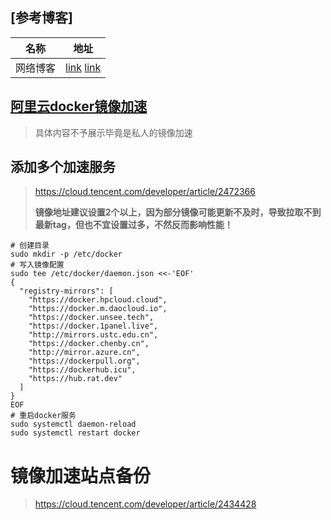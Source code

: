 ## [参考博客]

| 名称     | 地址                                                         |
| -------- | ------------------------------------------------------------ |
| 网络博客 | [link](https://www.yuque.com/bogeit/public/geevhmxgxzoe6x8b)  [link](https://github.com/tech-shrimp/docker_installer?tab=readme-ov-file) |



## [阿里云docker镜像加速](https://cr.console.aliyun.com/cn-shanghai/instances/mirrors)

> 具体内容不予展示毕竟是私人的镜像加速

##  添加多个加速服务

> https://cloud.tencent.com/developer/article/2472366
>
> **镜像地址建议设置2个以上，因为部分镜像可能更新不及时，导致拉取不到最新tag，但也不宜设置过多，不然反而影响性能！**

```shell
# 创建目录
sudo mkdir -p /etc/docker
# 写入镜像配置
sudo tee /etc/docker/daemon.json <<-'EOF'
{
  "registry-mirrors": [
    "https://docker.hpcloud.cloud",
    "https://docker.m.daocloud.io",
    "https://docker.unsee.tech",
    "https://docker.1panel.live",
    "http://mirrors.ustc.edu.cn",
    "https://docker.chenby.cn",
    "http://mirror.azure.cn",
    "https://dockerpull.org",
    "https://dockerhub.icu",
    "https://hub.rat.dev"
  ]
}
EOF
# 重启docker服务
sudo systemctl daemon-reload
sudo systemctl restart docker
```

# 镜像加速站点备份

> https://cloud.tencent.com/developer/article/2434428

